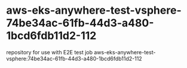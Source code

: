 # aws-eks-anywhere-test-vsphere-74be34ac-61fb-44d3-a480-1bcd6fdb11d2-112
repository for use with E2E test job aws-eks-anywhere-test-vsphere:74be34ac-61fb-44d3-a480-1bcd6fdb11d2-112
